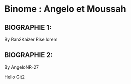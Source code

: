 # Binome : Angelo et  Moussah

## BIOGRAPHIE 1:
By Ran2Kaizer
Rise lorem

## BIOGRAPHIE 2:

By AngeloNR-27

Hello Git2

